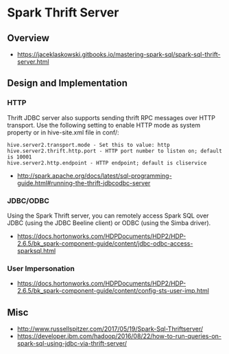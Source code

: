# Spark Thrift Server
## Overview

* https://jaceklaskowski.gitbooks.io/mastering-spark-sql/spark-sql-thrift-server.html

## Design and Implementation
### HTTP
Thrift JDBC server also supports sending thrift RPC messages over HTTP transport. Use the following setting to enable HTTP mode as system property or in hive-site.xml file in conf/:

```
hive.server2.transport.mode - Set this to value: http
hive.server2.thrift.http.port - HTTP port number to listen on; default is 10001
hive.server2.http.endpoint - HTTP endpoint; default is cliservice
```

* http://spark.apache.org/docs/latest/sql-programming-guide.html#running-the-thrift-jdbcodbc-server

### JDBC/ODBC
Using the Spark Thrift server, you can remotely access Spark SQL over JDBC (using the JDBC Beeline client) or ODBC (using the Simba driver).

* https://docs.hortonworks.com/HDPDocuments/HDP2/HDP-2.6.5/bk_spark-component-guide/content/jdbc-odbc-access-sparksql.html

### User Impersonation

* https://docs.hortonworks.com/HDPDocuments/HDP2/HDP-2.6.5/bk_spark-component-guide/content/config-sts-user-imp.html

## Misc

* http://www.russellspitzer.com/2017/05/19/Spark-Sql-Thriftserver/
* https://developer.ibm.com/hadoop/2016/08/22/how-to-run-queries-on-spark-sql-using-jdbc-via-thrift-server/